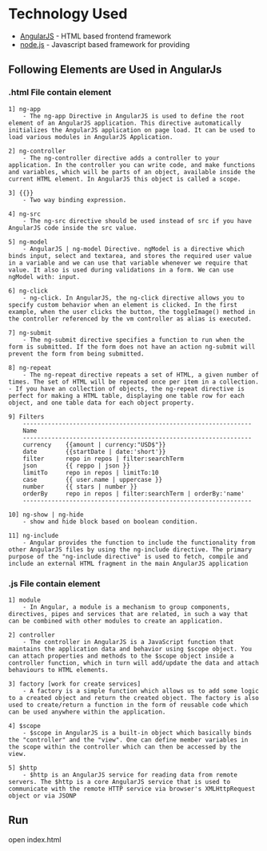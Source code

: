 # Technology Used

* [AngularJS](https://angularjs.org/) - HTML based frontend framework
* [node.js](https://nodejs.org/en/) - Javascript based framework for providing

## Following Elements are Used in AngularJs

### .html File contain element
    1] ng-app
        - The ng-app Directive in AngularJS is used to define the root element of an AngularJS application. This directive automatically initializes the AngularJS application on page load. It can be used to load various modules in AngularJS Application.
    
    2] ng-controller
        - The ng-controller directive adds a controller to your application. In the controller you can write code, and make functions and variables, which will be parts of an object, available inside the current HTML element. In AngularJS this object is called a scope.
    
    3] {{}}
        - Two way binding expression.
    
    4] ng-src
        - The ng-src directive should be used instead of src if you have AngularJS code inside the src value.
        
    5] ng-model
        - AngularJS | ng-model Directive. ngModel is a directive which binds input, select and textarea, and stores the required user value in a variable and we can use that variable whenever we require that value. It also is used during validations in a form. We can use ngModel with: input.
        
    6] ng-click
        - ng-click. In AngularJS, the ng-click directive allows you to specify custom behavior when an element is clicked. In the first example, when the user clicks the button, the toggleImage() method in the controller referenced by the vm controller as alias is executed.
    
    7] ng-submit
        - The ng-submit directive specifies a function to run when the form is submitted. If the form does not have an action ng-submit will prevent the form from being submitted.
    
    8] ng-repeat
        - The ng-repeat directive repeats a set of HTML, a given number of times. The set of HTML will be repeated once per item in a collection. - If you have an collection of objects, the ng-repeat directive is perfect for making a HTML table, displaying one table row for each object, and one table data for each object property.
    
    9] Filters
        ----------------------------------------------------------------
        Name                                          
        ----------------------------------------------------------------
        currency    {{amount | currency:"USD$"}}      
        date        {{startDate | date:'short'}}      
        filter      repo in repos | filter:searchTerm       
        json        {{ reppo | json }}                
        limitTo     repo in repos | limitTo:10        
        case        {{ user.name | uppercase }}             
        number      {{ stars | number }}                    
        orderBy     repo in repos | filter:searchTerm | orderBy:'name'
        ----------------------------------------------------------------
    
    10] ng-show | ng-hide
        - show and hide block based on boolean condition.

    11] ng-include
        - Angular provides the function to include the functionality from other AngularJS files by using the ng-include directive. The primary purpose of the "ng-include directive" is used to fetch, compile and include an external HTML fragment in the main AngularJS application
        
### .js File contain element
    1] module
        - In Angular, a module is a mechanism to group components, directives, pipes and services that are related, in such a way that can be combined with other modules to create an application.
        
    2] controller
        - The controller in AngularJS is a JavaScript function that maintains the application data and behavior using $scope object. You can attach properties and methods to the $scope object inside a controller function, which in turn will add/update the data and attach behaviours to HTML elements.
    
    3] factory [work for create services]
        - A factory is a simple function which allows us to add some logic to a created object and return the created object. The factory is also used to create/return a function in the form of reusable code which can be used anywhere within the application.
    
    4] $scope
        - $scope in AngularJS is a built-in object which basically binds the "controller" and the "view". One can define member variables in the scope within the controller which can then be accessed by the view.
        
    5] $http 
        - $http is an AngularJS service for reading data from remote servers. The $http is a core AngularJS service that is used to communicate with the remote HTTP service via browser's XMLHttpRequest object or via JSONP

## Run
open index.html